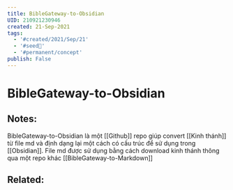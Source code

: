 ```yaml
---
title: BibleGateway-to-Obsidian
UID: 210921230946
created: 21-Sep-2021
tags:
  - '#created/2021/Sep/21'
  - '#seed🥜'
  - '#permanent/concept'
publish: False
---
```

# BibleGateway-to-Obsidian

## Notes:
BibleGateway-to-Obsidian là một [[Github]] repo giúp convert [[Kinh thánh]] từ file md và định dạng lại một cách có cấu trúc để sử dụng trong [[Obsidian]]. File md được sử dụng bằng cách download kinh thánh thông qua một repo khác [[BibleGateway-to-Markdown]]

## Related:

